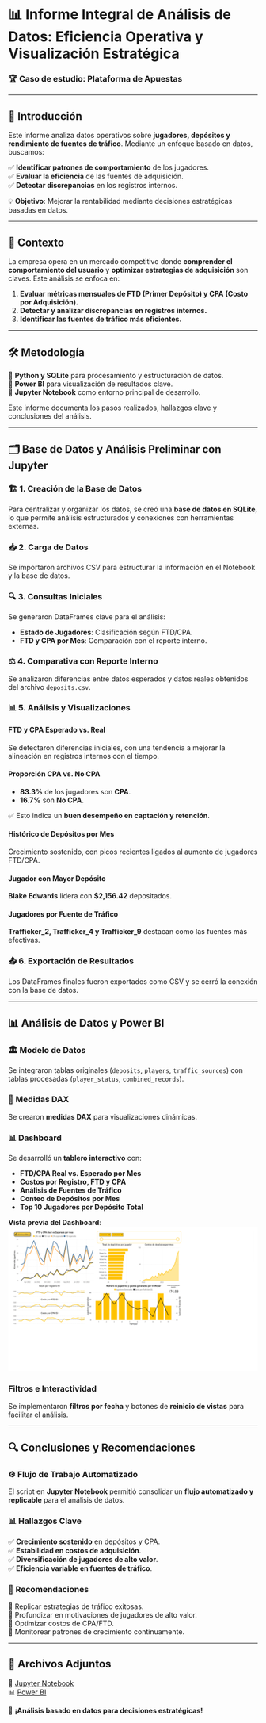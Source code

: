 # 📊 Informe Integral de Análisis de Datos: Eficiencia Operativa y Visualización Estratégica
### 🏆 Caso de estudio: **Plataforma de Apuestas**

---
## 📌 Introducción
Este informe analiza datos operativos sobre **jugadores, depósitos y rendimiento de fuentes de tráfico**. Mediante un enfoque basado en datos, buscamos:

✅ **Identificar patrones de comportamiento** de los jugadores.  
✅ **Evaluar la eficiencia** de las fuentes de adquisición.  
✅ **Detectar discrepancias** en los registros internos.  

💡 **Objetivo**: Mejorar la rentabilidad mediante decisiones estratégicas basadas en datos.

---
## 📍 Contexto
La empresa opera en un mercado competitivo donde **comprender el comportamiento del usuario** y **optimizar estrategias de adquisición** son claves. Este análisis se enfoca en:

1. **Evaluar métricas mensuales de FTD (Primer Depósito) y CPA (Costo por Adquisición).**
2. **Detectar y analizar discrepancias en registros internos.**
3. **Identificar las fuentes de tráfico más eficientes.**  

---
## 🛠️ Metodología
🔹 **Python y SQLite** para procesamiento y estructuración de datos.  
🔹 **Power BI** para visualización de resultados clave.  
🔹 **Jupyter Notebook** como entorno principal de desarrollo.  

Este informe documenta los pasos realizados, hallazgos clave y conclusiones del análisis.

---
## 🗂️ Base de Datos y Análisis Preliminar con Jupyter

### 🏗️ 1. Creación de la Base de Datos
Para centralizar y organizar los datos, se creó una **base de datos en SQLite**, lo que permite análisis estructurados y conexiones con herramientas externas.

### 📥 2. Carga de Datos
Se importaron archivos CSV para estructurar la información en el Notebook y la base de datos.

### 🔍 3. Consultas Iniciales
Se generaron DataFrames clave para el análisis:
- **Estado de Jugadores**: Clasificación según FTD/CPA.
- **FTD y CPA por Mes**: Comparación con el reporte interno.

### ⚖️ 4. Comparativa con Reporte Interno
Se analizaron diferencias entre datos esperados y datos reales obtenidos del archivo `deposits.csv`.

### 📊 5. Análisis y Visualizaciones

#### FTD y CPA Esperado vs. Real
Se detectaron diferencias iniciales, con una tendencia a mejorar la alineación en registros internos con el tiempo.

#### Proporción CPA vs. No CPA
- **83.3%** de los jugadores son **CPA**.  
- **16.7%** son **No CPA**.  

✅ Esto indica un **buen desempeño en captación y retención**.

#### Histórico de Depósitos por Mes
Crecimiento sostenido, con picos recientes ligados al aumento de jugadores FTD/CPA.

#### Jugador con Mayor Depósito
**Blake Edwards** lidera con **$2,156.42** depositados.

#### Jugadores por Fuente de Tráfico
**Trafficker_2, Trafficker_4 y Trafficker_9** destacan como las fuentes más efectivas.

### 📤 6. Exportación de Resultados
Los DataFrames finales fueron exportados como CSV y se cerró la conexión con la base de datos.

---
## 📊 Análisis de Datos y Power BI

### 🏛️ Modelo de Datos
Se integraron tablas originales (`deposits`, `players`, `traffic_sources`) con tablas procesadas (`player_status`, `combined_records`).

### 🔢 Medidas DAX
Se crearon **medidas DAX** para visualizaciones dinámicas.

### 📊 Dashboard
Se desarrolló un **tablero interactivo** con:

- **FTD/CPA Real vs. Esperado por Mes**
- **Costos por Registro, FTD y CPA**
- **Análisis de Fuentes de Tráfico**
- **Conteo de Depósitos por Mes**
- **Top 10 Jugadores por Depósito Total**  

**Vista previa del Dashboard**:
![Dashboard](dashboard%20image.png)

### Filtros e Interactividad
Se implementaron **filtros por fecha** y botones de **reinicio de vistas** para facilitar el análisis.

---
## 🔍 Conclusiones y Recomendaciones

### ⚙️ Flujo de Trabajo Automatizado
El script en **Jupyter Notebook** permitió consolidar un **flujo automatizado y replicable** para el análisis de datos.

### 📊 Hallazgos Clave
✅ **Crecimiento sostenido** en depósitos y CPA.  
✅ **Estabilidad en costos de adquisición**.  
✅ **Diversificación de jugadores de alto valor**.  
✅ **Eficiencia variable en fuentes de tráfico**.  

### 🚀 Recomendaciones
📌 Replicar estrategias de tráfico exitosas.  
📌 Profundizar en motivaciones de jugadores de alto valor.  
📌 Optimizar costos de CPA/FTD.  
📌 Monitorear patrones de crecimiento continuamente.  

---
## 📂 Archivos Adjuntos
📄 [Jupyter Notebook](bca_operations.ipynb)  
📊 [Power BI](BCA_Operations_PALS.pbix)  

🚀 **¡Análisis basado en datos para decisiones estratégicas!**
